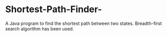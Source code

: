 # Shortest-Path-Finder-
A Java program to find the shortest path between two states. Breadth-first search algorithm has been used.
